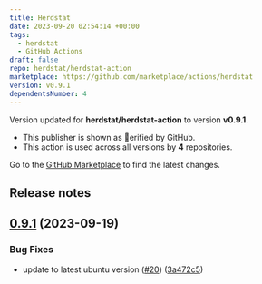 ```yaml
---
title: Herdstat
date: 2023-09-20 02:54:14 +00:00
tags:
  - herdstat
  - GitHub Actions
draft: false
repo: herdstat/herdstat-action
marketplace: https://github.com/marketplace/actions/herdstat
version: v0.9.1
dependentsNumber: 4
---
```



Version updated for **herdstat/herdstat-action** to version **v0.9.1**.
- This publisher is shown as erified by GitHub.
- This action is used across all versions by **4** repositories.

Go to the [GitHub Marketplace](https://github.com/marketplace/actions/herdstat) to find the latest changes.

## Release notes

## [0.9.1](https://github.com/herdstat/herdstat-action/compare/v0.9.0...v0.9.1) (2023-09-19)


### Bug Fixes

* update to latest ubuntu version ([#20](https://github.com/herdstat/herdstat-action/issues/20)) ([3a472c5](https://github.com/herdstat/herdstat-action/commit/3a472c567692c726cd25ef53442eba5dced527ff))
